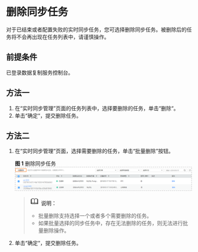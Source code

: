 # 删除同步任务<a name="drs_10_0014"></a>

对于已结束或者配置失败的实时同步任务，您可选择删除同步任务。被删除后的任务将不会再出现在任务列表中，请谨慎操作。

## 前提条件<a name="section16256919193311"></a>

已登录数据复制服务控制台。

## 方法一<a name="section4298797218435"></a>

1.  在“实时同步管理”页面的任务列表中，选择要删除的任务，单击“删除“。
2.  单击“确定“，提交删除任务。

## 方法二<a name="section183731630669"></a>

1.  在“实时同步管理”页面，选择需要删除的任务，单击“批量删除”按钮。

    **图 1**  删除同步任务<a name="fig655118584119"></a>  
    ![](figures/删除同步任务.png "删除同步任务")

    >![](public_sys-resources/icon-note.gif) **说明：** 
    >-   批量删除支持选择一个或者多个需要删除的任务。
    >-   如果批量选择的同步任务中，存在无法删除的任务，则无法进行批量删除操作。

2.  单击“确定“，提交删除任务。


